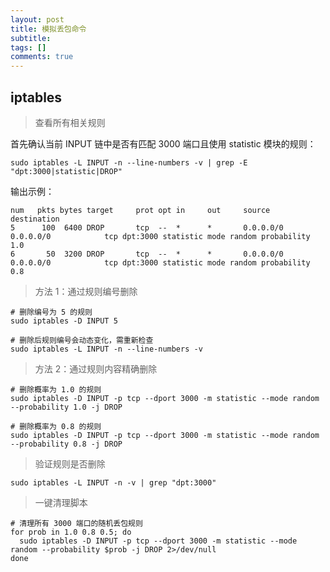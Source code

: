 ```yaml
---
layout: post
title: 模拟丢包命令
subtitle: 
tags: []
comments: true
---  
```



## iptables

> 查看所有相关规则


首先确认当前 INPUT 链中是否有匹配 3000 端口且使用 statistic 模块的规则：

```shell
sudo iptables -L INPUT -n --line-numbers -v | grep -E "dpt:3000|statistic|DROP"
```

输出示例：

```shell
num   pkts bytes target     prot opt in     out     source               destination
5      100  6400 DROP       tcp  --  *      *       0.0.0.0/0            0.0.0.0/0            tcp dpt:3000 statistic mode random probability 1.0
6       50  3200 DROP       tcp  --  *      *       0.0.0.0/0            0.0.0.0/0            tcp dpt:3000 statistic mode random probability 0.8
```

> 方法 1：通过规则编号删除

```shell
# 删除编号为 5 的规则
sudo iptables -D INPUT 5

# 删除后规则编号会动态变化，需重新检查
sudo iptables -L INPUT -n --line-numbers -v

```

> 方法 2：通过规则内容精确删除

```shell
# 删除概率为 1.0 的规则
sudo iptables -D INPUT -p tcp --dport 3000 -m statistic --mode random --probability 1.0 -j DROP

# 删除概率为 0.8 的规则
sudo iptables -D INPUT -p tcp --dport 3000 -m statistic --mode random --probability 0.8 -j DROP

```

> 验证规则是否删除

```shell
sudo iptables -L INPUT -n -v | grep "dpt:3000"
```

> 一键清理脚本

```shell
# 清理所有 3000 端口的随机丢包规则
for prob in 1.0 0.8 0.5; do
  sudo iptables -D INPUT -p tcp --dport 3000 -m statistic --mode random --probability $prob -j DROP 2>/dev/null
done

```

